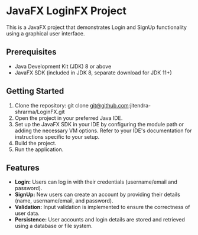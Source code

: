# JavaFX LoginFX Project

This is a JavaFX project that demonstrates Login and SignUp functionality using a graphical user interface.

## Prerequisites

- Java Development Kit (JDK) 8 or above
- JavaFX SDK (included in JDK 8, separate download for JDK 11+)

## Getting Started

1. Clone the repository: git clone git@github.com:jitendra-shrarma/LoginFX.git
2. Open the project in your preferred Java IDE.
3. Set up the JavaFX SDK in your IDE by configuring the module path or adding the necessary VM options. Refer to your IDE's documentation for instructions specific to your setup.
4. Build the project.
5. Run the application.

## Features

- **Login:** Users can log in with their credentials (username/email and password).
- **SignUp:** New users can create an account by providing their details (name, username/email, and password).
- **Validation:** Input validation is implemented to ensure the correctness of user data.
- **Persistence:** User accounts and login details are stored and retrieved using a database or file system.
